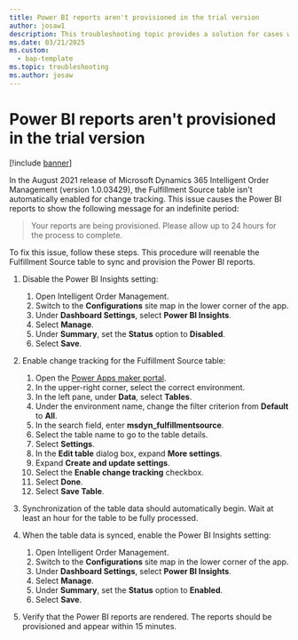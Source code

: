 ```yaml
---
title: Power BI reports aren't provisioned in the trial version
author: josaw1
description: This troubleshooting topic provides a solution for cases where Microsoft Power BI reports for Dynamics 365 Intelligent Order Management aren't provisioned.
ms.date: 03/21/2025
ms.custom: 
  - bap-template
ms.topic: troubleshooting
ms.author: josaw
---
```


# Power BI reports aren't provisioned in the trial version

[!include [banner](includes/banner.md)]

In the August 2021 release of Microsoft Dynamics 365 Intelligent Order Management (version 1.0.03429), the Fulfillment Source table isn't automatically enabled for change tracking. This issue causes the Power BI reports to show the following message for an indefinite period:

> Your reports are being provisioned. Please allow up to 24 hours for the process to complete.

To fix this issue, follow these steps. This procedure will reenable the Fulfillment Source table to sync and provision the Power BI reports.

1. Disable the Power BI Insights setting:

    1. Open Intelligent Order Management.
    1. Switch to the **Configurations** site map in the lower corner of the app. <!-- which corner: lower-left or lower-right? is this a button? rewrite this step. Also the step in line 50 -->
    1. Under **Dashboard Settings**, select **Power BI Insights**.
    1. Select **Manage**.
    1. Under **Summary**, set the **Status** option to **Disabled**.
    1. Select **Save**.

1. Enable change tracking for the Fulfillment Source table:

    1. Open the [Power Apps maker portal](https://make.powerapps.com/).
    1. In the upper-right corner, select the correct environment.
    1. In the left pane, under **Data**, select **Tables**.
    1. Under the environment name, change the filter criterion from **Default** to **All**.
    1. In the search field, enter **msdyn\_fulfillmentsource**.
    1. Select the table name to go to the table details.
    1. Select **Settings**.
    1. In the **Edit table** dialog box, expand **More settings**.
    1. Expand **Create and update settings**.
    1. Select the **Enable change tracking** checkbox.
    1. Select **Done**.
    1. Select **Save Table**.

1. Synchronization of the table data should automatically begin. Wait at least an hour for the table to be fully processed.
1. When the table data is synced, enable the Power BI Insights setting:

    1. Open Intelligent Order Management.
    1. Switch to the **Configurations** site map in the lower corner of the app.
    1. Under **Dashboard Settings**, select **Power BI Insights**.
    1. Select **Manage**.
    1. Under **Summary**, set the **Status** option to **Enabled**.
    1. Select **Save**.

1. Verify that the Power BI reports are rendered. The reports should be provisioned and appear within 15 minutes.
